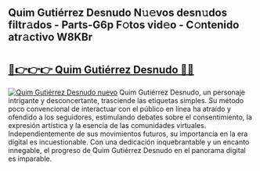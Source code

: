 ## Quim Gutiérrez Desnudo N𝚞𝚎vos desn𝚞dos filtr𝚊dos - Parts-G6p F𝚘tos vid𝚎o - C𝚘ntenido atr𝚊ctivo W8KBr

# <h2><a href="http://mb7alx.tromn.icu/?c=Quim+Guti%c3%a9rrez+Desnudo">🔗👉👉👉 Quim Gutiérrez Desnudo 🔗🔗</a></h2>

[![Quim Gutiérrez Desnudo nuevo](https://i.imgur.com/pEAQMta.gif)](http://mb7alx.tromn.icu/?c=Quim+Guti%c3%a9rrez+Desnudo)
Quim Gutiérrez Desnudo, un personaje intrigante y desconcertante, trasciende las etiquetas simples. Su método poco convencional de interactuar con el público en línea ha atraído y ofendido a los seguidores, estimulando debates sobre el consentimiento, la expresión artística y la esencia de las comunidades virtuales. Independientemente de sus movimientos futuros, su importancia en la era digital es incuestionable. Con una dedicación inquebrantable y un encanto innegable, el progreso de Quim Gutiérrez Desnudo en el panorama digital es imparable.
